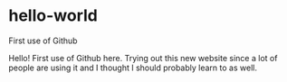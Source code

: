 # hello-world
First use of Github

Hello! First use of Github here. Trying out this new website since a lot of people are using it and I thought I should probably learn to as well. 
